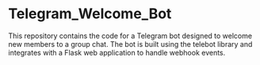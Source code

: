 # Telegram_Welcome_Bot
This repository contains the code for a Telegram bot designed to welcome new members to a group chat. The bot is built using the telebot library and integrates with a Flask web application to handle webhook events.
